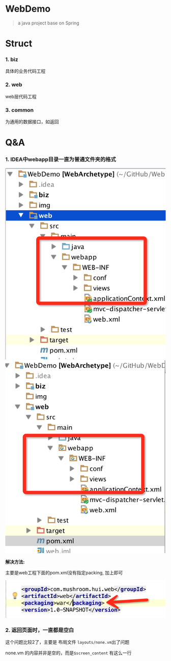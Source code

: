 WebDemo
===
> a java project base on Spring 

Struct
===
### 1. biz

具体的业务代码工程

### 2. web

web层代码工程

### 3. common

为通用的数据接口，如返回


Q&A
===
### 1. IDEA中webapp目录一直为普通文件夹的格式

![img/web_00.png](img/web_00.png) ![img/web_01.png](img/web_01.png)

**解决方法:**

主要是web工程下面的pom.xml没有指定packing, 加上即可

![img/web_02.png](img/web_02.png)

### 2. 返回页面时，一直都是空白

这个问题比较2了，主要是 布局文件 `layouts/none.vm`出了问题

none.vm 的内容并非是空的，而是`$screen_content` 有这么一行